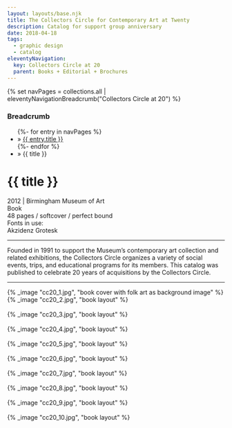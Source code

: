 ```yaml
---
layout: layouts/base.njk
title: The Collectors Circle for Contemporary Art at Twenty
description: Catalog for support group anniversary
date: 2018-04-18
tags:
  - graphic design
  - catalog
eleventyNavigation:
  key: Collectors Circle at 20
  parent: Books + Editorial + Brochures
---
```

{% set navPages = collections.all | eleventyNavigationBreadcrumb("Collectors Circle at 20") %}
<div class="breadcrumb">
    <h3 class="visually-hidden">Breadcrumb</h3>
	<ul class="nav">
            {%- for entry in navPages %}
		<li class="nav-item"{% if entry.url == page.url %} class="active-breadcrumb"{% endif %}> » <a href="{{ entry.url }}">{{ entry.title }}</a></li>
  	    	{%- endfor %}
	    <li class="nav-item"><active-breadcrumb>» {{ title }}</active-breadcrumb></li>
	</ul>
</div>
<div class="container">
  <div class="row"></div>
	<div class="row">
		<div class="col">
			<h1>{{ title }}</h1>
			<figcaption>2012 | Birmingham Museum of Art</figcaption>
            <figcaption>Book</br>48 pages / softcover / perfect bound</figcaption>
            <figcaption>Fonts in use:</br>Akzidenz Grotesk</figcaption>
			<hr>
		    	<p>Founded in 1991 to support the Museum’s contemporary art collection and related exhibitions, the Collectors Circle organizes a variety of social events, trips, and educational programs for its members. This catalog was published to celebrate 20 years of acquisitions by the Collectors Circle.</p>
			<hr>
		</div>
        <div class="col-1 col-1-md col-1-lg"></div>
		<div class="col">
			{% _image "cc20_1.jpg", "book cover with folk art as background image" %}
		</div>
        <div class="col-1 col-1-md col-1-lg"></div>
    	</div>
	<div class="row">
        <div class="col-1 col-1-md col-1-lg"></div>
		<div class="col">       
            {% _image "cc20_2.jpg", "book layout" %}
        </br></br>
            {% _image "cc20_3.jpg", "book layout" %}
        </br></br>
            {% _image "cc20_4.jpg", "book layout" %}
        </br></br>
            {% _image "cc20_5.jpg", "book layout" %}
        </br></br>
            {% _image "cc20_6.jpg", "book layout" %}
        </br></br>
            {% _image "cc20_7.jpg", "book layout" %}
        </br></br>
            {% _image "cc20_8.jpg", "book layout" %}
        </br></br>
            {% _image "cc20_9.jpg", "book layout" %}
        </br></br>
            {% _image "cc20_10.jpg", "book layout" %}
        </div>
        <div class="col-1 col-1-md col-1-lg"></div>
  	</div>
</div>